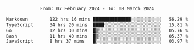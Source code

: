 <div align="center">
<p style="text-align: center;">
<!--START_SECTION:waka-->

```txt
From: 07 February 2024 - To: 08 March 2024

Markdown        122 hrs 16 mins ██████████████░░░░░░░░░░░   56.29 %
TypeScript      34 hrs 20 mins  ████░░░░░░░░░░░░░░░░░░░░░   15.81 %
Go              12 hrs 30 mins  █▒░░░░░░░░░░░░░░░░░░░░░░░   05.76 %
Bash            11 hrs 40 mins  █▒░░░░░░░░░░░░░░░░░░░░░░░   05.37 %
JavaScript      8 hrs 37 mins   █░░░░░░░░░░░░░░░░░░░░░░░░   03.97 %
```

<!--END_SECTION:waka-->
</p>
</div>
